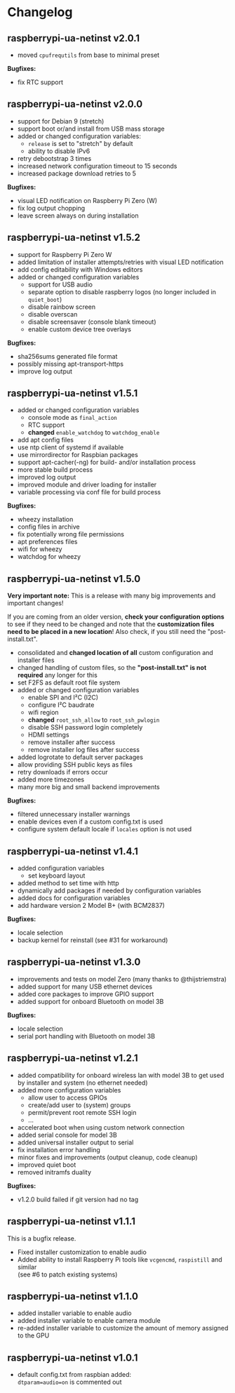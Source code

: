 # Changelog

## raspberrypi-ua-netinst v2.0.1

- moved `cpufrequtils` from base to minimal preset

**Bugfixes:**

- fix RTC support

## raspberrypi-ua-netinst v2.0.0

- support for Debian 9 (stretch)
- support boot or/and install from USB mass storage
- added or changed configuration variables:
  - `release` is set to "stretch" by default
  - ability to disable IPv6
- retry debootstrap 3 times
- increased network configuration timeout to 15 seconds
- increased package download retries to 5

**Bugfixes:**

- visual LED notification on Raspberry Pi Zero (W)
- fix log output chopping
- leave screen always on during installation

## raspberrypi-ua-netinst v1.5.2

- support for Raspberry Pi Zero W
- added limitation of installer attempts/retries with visual LED notification
- add config editability with Windows editors
- added or changed configuration variables
  - support for USB audio
  - separate option to disable raspberry logos (no longer included in `quiet_boot`)
  - disable rainbow screen
  - disable overscan
  - disable screensaver (console blank timeout)
  - enable custom device tree overlays

**Bugfixes:**

- sha256sums generated file format
- possibly missing apt-transport-https
- improve log output

## raspberrypi-ua-netinst v1.5.1

- added or changed configuration variables
  - console mode as `final_action`
  - RTC support
  - **changed** `enable_watchdog` to `watchdog_enable`
- add apt config files
- use ntp client of systemd if available
- use mirrordirector for Raspbian packages
- support apt-cacher(-ng) for build- and/or installation process
- more stable build process
- improved log output
- improved module and driver loading for installer
- variable processing via conf file for build process

**Bugfixes:**

- wheezy installation
- config files in archive
- fix potentially wrong file permissions
- apt preferences files
- wifi for wheezy
- watchdog for wheezy

## raspberrypi-ua-netinst v1.5.0

**Very important note:**
This is a release with many big improvements and important changes!

If you are coming from an older version, **check your configuration options** to see if they need to be changed and note that the **customization files need to be placed in a new location**! Also check, if you still need the "post-install.txt".

- consolidated and **changed location of all** custom configuration and installer files
- changed handling of custom files, so the **"post-install.txt" is not required** any longer for this
- set F2FS as default root file system
- added or changed configuration variables
  - enable SPI and I²C (I2C)
  - configure I²C baudrate
  - wifi region
  - **changed** `root_ssh_allow` to `root_ssh_pwlogin`
  - disable SSH password login completely
  - HDMI settings
  - remove installer after success
  - remove installer log files after success
- added logrotate to default server packages
- allow providing SSH public keys as files
- retry downloads if errors occur
- added more timezones
- many more big and small backend improvements

**Bugfixes:**

- filtered unnecessary installer warnings
- enable devices even if a custom config.txt is used
- configure system default locale if `locales` option is not used

## raspberrypi-ua-netinst v1.4.1

- added configuration variables
  - set keyboard layout
- added method to set time with http
- dynamically add packages if needed by configuration variables
- added docs for configuration variables
- add hardware version 2 Model B+ (with BCM2837)

**Bugfixes:**

- locale selection
- backup kernel for reinstall (see #31 for workaround)

## raspberrypi-ua-netinst v1.3.0

- improvements and tests on model Zero (many thanks to @thijstriemstra)
- added support for many USB ethernet devices
- added core packages to improve GPIO support
- added support for onboard Bluetooth on model 3B

**Bugfixes:**

- locale selection
- serial port handling with Bluetooth on model 3B

## raspberrypi-ua-netinst v1.2.1

- added compatibility for onboard wireless lan with model 3B to get used by installer and system (no ethernet needed)
- added more configuration variables
  - allow user to access GPIOs
  - create/add user to (system) groups
  - permit/prevent root remote SSH login
  - ...
- accelerated boot when using custom network connection
- added serial console for model 3B
- added universal installer output to serial
- fix installation error handling
- minor fixes and improvements (output cleanup, code cleanup)
- improved quiet boot
- removed initramfs duality

**Bugfixes:**

- v1.2.0 build failed if git version had no tag

## raspberrypi-ua-netinst v1.1.1

This is a bugfix release.

- Fixed installer customization to enable audio
- Added ability to install Raspberry Pi tools like `vcgencmd`, `raspistill` and similar  
  (see #6 to patch existing systems)

## raspberrypi-ua-netinst v1.1.0

- added installer variable to enable audio
- added installer variable to enable camera module
- re-added installer variable to customize the amount of memory assigned to the GPU

## raspberrypi-ua-netinst v1.0.1

- default config.txt from raspbian added:  
  `dtparam=audio=on` is commented out

